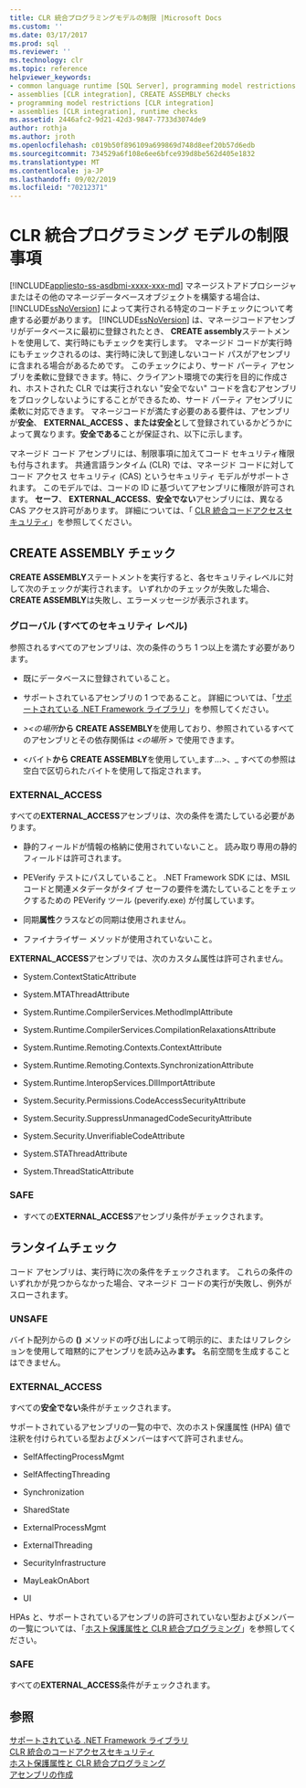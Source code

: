 ```yaml
---
title: CLR 統合プログラミングモデルの制限 |Microsoft Docs
ms.custom: ''
ms.date: 03/17/2017
ms.prod: sql
ms.reviewer: ''
ms.technology: clr
ms.topic: reference
helpviewer_keywords:
- common language runtime [SQL Server], programming model restrictions
- assemblies [CLR integration], CREATE ASSEMBLY checks
- programming model restrictions [CLR integration]
- assemblies [CLR integration], runtime checks
ms.assetid: 2446afc2-9d21-42d3-9847-7733d3074de9
author: rothja
ms.author: jroth
ms.openlocfilehash: c019b50f896109a699869d748d8eef20b57d6edb
ms.sourcegitcommit: 734529a6f108e6ee6bfce939d8be562d405e1832
ms.translationtype: MT
ms.contentlocale: ja-JP
ms.lasthandoff: 09/02/2019
ms.locfileid: "70212371"
---
```

# <a name="clr-integration-programming-model-restrictions"></a>CLR 統合プログラミング モデルの制限事項
[!INCLUDE[appliesto-ss-asdbmi-xxxx-xxx-md](../../../includes/appliesto-ss-asdbmi-xxxx-xxx-md.md)]
  マネージストアドプロシージャまたはその他のマネージデータベースオブジェクトを構築する場合は、[!INCLUDE[ssNoVersion](../../../includes/ssnoversion-md.md)] によって実行される特定のコードチェックについて考慮する必要があります。 [!INCLUDE[ssNoVersion](../../../includes/ssnoversion-md.md)] は、マネージコードアセンブリがデータベースに最初に登録されたとき、 **CREATE assembly**ステートメントを使用して、実行時にもチェックを実行します。 マネージド コードが実行時にもチェックされるのは、実行時に決して到達しないコード パスがアセンブリに含まれる場合があるためです。  このチェックにより、サード パーティ アセンブリを柔軟に登録できます。特に、クライアント環境での実行を目的に作成され、ホストされた CLR では実行されない "安全でない" コードを含むアセンブリをブロックしないようにすることができるため、サード パーティ アセンブリに柔軟に対応できます。 マネージコードが満たす必要のある要件は、アセンブリが**安全**、 **EXTERNAL_ACCESS** **、または安全と**して登録されているかどうかによって異なります。**安全である**ことが保証され、以下に示します。  
  
 マネージド コード アセンブリには、制限事項に加えてコード セキュリティ権限も付与されます。 共通言語ランタイム (CLR) では、マネージド コードに対してコード アクセス セキュリティ (CAS) というセキュリティ モデルがサポートされます。 このモデルでは、コードの ID に基づいてアセンブリに権限が許可されます。 **セーフ**、 **EXTERNAL_ACCESS**、**安全でない**アセンブリには、異なる CAS アクセス許可があります。 詳細については、「 [CLR 統合コードアクセスセキュリティ](../../../relational-databases/clr-integration/security/clr-integration-code-access-security.md)」を参照してください。  
  
## <a name="create-assembly-checks"></a>CREATE ASSEMBLY チェック  
 **CREATE ASSEMBLY**ステートメントを実行すると、各セキュリティレベルに対して次のチェックが実行されます。  いずれかのチェックが失敗した場合、 **CREATE ASSEMBLY**は失敗し、エラーメッセージが表示されます。  
  
### <a name="global-any-security-level"></a>グローバル (すべてのセキュリティ レベル)  
 参照されるすべてのアセンブリは、次の条件のうち 1 つ以上を満たす必要があります。  
  
-   既にデータベースに登録されていること。  
  
-   サポートされているアセンブリの 1 つであること。 詳細については、「[サポートされている .NET Framework ライブラリ](../../../relational-databases/clr-integration/database-objects/supported-net-framework-libraries.md)」を参照してください。  
  
-   _>\<の場所_**から CREATE ASSEMBLY**を使用しており、参照されているすべてのアセンブリとその依存関係は *\<の場所 >* で使用できます。  
  
-   \<バイト**から CREATE ASSEMBLY**を使用してい_ます...>、_ すべての参照は空白で区切られたバイトを使用して指定されます。  
  
### <a name="external_access"></a>EXTERNAL_ACCESS  
 すべての**EXTERNAL_ACCESS**アセンブリは、次の条件を満たしている必要があります。  
  
-   静的フィールドが情報の格納に使用されていないこと。 読み取り専用の静的フィールドは許可されます。  
  
-   PEVerify テストにパスしていること。 .NET Framework SDK には、MSIL コードと関連メタデータがタイプ セーフの要件を満たしていることをチェックするための PEVerify ツール (peverify.exe) が付属しています。  
  
-   同期**属性**クラスなどの同期は使用されません。  
  
-   ファイナライザー メソッドが使用されていないこと。  
  
 **EXTERNAL_ACCESS**アセンブリでは、次のカスタム属性は許可されません。  
  
-   System.ContextStaticAttribute  
  
-   System.MTAThreadAttribute  
  
-   System.Runtime.CompilerServices.MethodImplAttribute  
  
-   System.Runtime.CompilerServices.CompilationRelaxationsAttribute  
  
-   System.Runtime.Remoting.Contexts.ContextAttribute  
  
-   System.Runtime.Remoting.Contexts.SynchronizationAttribute  
  
-   System.Runtime.InteropServices.DllImportAttribute  
  
-   System.Security.Permissions.CodeAccessSecurityAttribute  
  
-   System.Security.SuppressUnmanagedCodeSecurityAttribute  
  
-   System.Security.UnverifiableCodeAttribute  
  
-   System.STAThreadAttribute  
  
-   System.ThreadStaticAttribute  
  
### <a name="safe"></a>SAFE  
  
-   すべての**EXTERNAL_ACCESS**アセンブリ条件がチェックされます。  
  
## <a name="runtime-checks"></a>ランタイムチェック  
 コード アセンブリは、実行時に次の条件をチェックされます。 これらの条件のいずれかが見つからなかった場合、マネージド コードの実行が失敗し、例外がスローされます。  
  
### <a name="unsafe"></a>UNSAFE  
 バイト配列からの **()** メソッドの呼び出しによって明示的に、またはリフレクションを使用して暗黙的にアセンブリを読み込み**ます。** 名前空間を生成することはできません。  
  
### <a name="external_access"></a>EXTERNAL_ACCESS  
 すべての**安全でない**条件がチェックされます。  
  
 サポートされているアセンブリの一覧の中で、次のホスト保護属性 (HPA) 値で注釈を付けられている型およびメンバーはすべて許可されません。  
  
-   SelfAffectingProcessMgmt  
  
-   SelfAffectingThreading  
  
-   Synchronization  
  
-   SharedState  
  
-   ExternalProcessMgmt  
  
-   ExternalThreading  
  
-   SecurityInfrastructure  
  
-   MayLeakOnAbort  
  
-   UI  
  
 HPAs と、サポートされているアセンブリの許可されていない型およびメンバーの一覧については、「[ホスト保護属性と CLR 統合プログラミング](../../../relational-databases/clr-integration-security-host-protection-attributes/host-protection-attributes-and-clr-integration-programming.md)」を参照してください。  
  
### <a name="safe"></a>SAFE  
 すべての**EXTERNAL_ACCESS**条件がチェックされます。  
  
## <a name="see-also"></a>参照  
 [サポートされている .NET Framework ライブラリ](../../../relational-databases/clr-integration/database-objects/supported-net-framework-libraries.md)   
 [CLR 統合のコードアクセスセキュリティ](../../../relational-databases/clr-integration/security/clr-integration-code-access-security.md)   
 [ホスト保護属性と CLR 統合プログラミング](../../../relational-databases/clr-integration-security-host-protection-attributes/host-protection-attributes-and-clr-integration-programming.md)   
 [アセンブリの作成](../../../relational-databases/clr-integration/assemblies/creating-an-assembly.md)  
  
  
